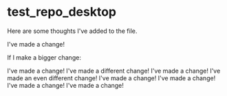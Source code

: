 # test_repo_desktop

Here are some thoughts I've added to the file.

I've made a change!

If I make a bigger change:

I've made a change!
I've made a different change!
I've made a change!
I've made an even different change!
I've made a change!
I've made a change!
I've made a change!
I've made a change!
